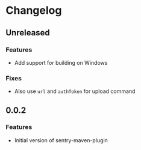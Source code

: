 # Changelog

## Unreleased

### Features

- Add support for building on Windows

### Fixes

- Also use `url` and `authToken` for upload command

## 0.0.2

### Features

- Initial version of sentry-maven-plugin

